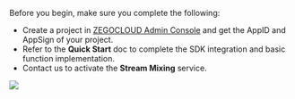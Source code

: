Before you begin, make sure you complete the following:

- Create a project in [ZEGOCLOUD Admin Console](https://console.zegocloud.com) and get the AppID and AppSign of your project.
- Refer to the **Quick Start** doc to complete the SDK integration and basic function implementation.
- Contact us to activate the **Stream Mixing** service.
<img src="/Pics/zegocloud/console/console_stream_mixing.jpeg" style="max-width: 100%;" />

